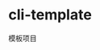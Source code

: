 <!--
 * @Author: MrAlenZhong
 * @Date: 2022-05-09 15:32:30
 * @LastEditors: MrAlenZhong
 * @LastEditTime: 2022-05-09 15:54:26
 * @Description: 
-->
# cli-template
模板项目